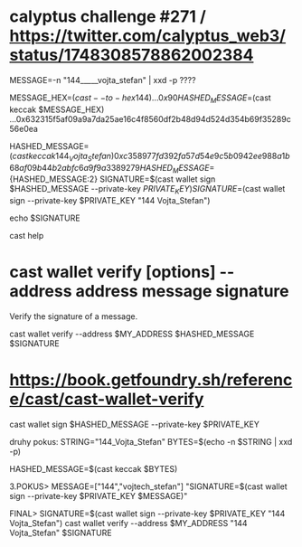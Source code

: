 # calyptus challenge #271 / https://twitter.com/calyptus_web3/status/1748308578862002384

MESSAGE=-n "144_____vojta_stefan" | xxd -p ????

MESSAGE_HEX=$(cast --to-hex 144)  ... 0x90
HASHED_MESSAGE=$(cast keccak $MESSAGE_HEX) ...0x632315f5af09a9a7da25ae16c4f8560df2b48d94d524d354b69f35289c56e0ea

HASHED_MESSAGE=$(cast keccak 144_Vojta_Stefan)   0xc358977fd392fa57d54e9c5b0942ee988a1b68af09b44b2abfc6a9f9a3389279
HASHED_MESSAGE=${HASHED_MESSAGE:2}
SIGNATURE=$(cast wallet sign $HASHED_MESSAGE --private-key $PRIVATE_KEY) 
SIGNATURE=$(cast wallet sign --private-key $PRIVATE_KEY "144 Vojta_Stefan")

echo $SIGNATURE 

cast help

# cast wallet verify [options] --address address message signature
Verify the signature of a message.

cast wallet verify --address $MY_ADDRESS $HASHED_MESSAGE $SIGNATURE
# https://book.getfoundry.sh/reference/cast/cast-wallet-verify

cast wallet sign  $HASHED_MESSAGE  --private-key $PRIVATE_KEY

druhy pokus:
STRING="144_Vojta_Stefan"
BYTES=$(echo -n $STRING | xxd -p)       

HASHED_MESSAGE=$(cast keccak $BYTES)

3.POKUS>
MESSAGE=["144","vojtech_stefan"]
"SIGNATURE=$(cast wallet sign --private-key $PRIVATE_KEY $MESSAGE)"

FINAL>
SIGNATURE=$(cast wallet sign --private-key $PRIVATE_KEY "144 Vojta_Stefan")
cast wallet verify --address $MY_ADDRESS "144 Vojta_Stefan" $SIGNATURE




